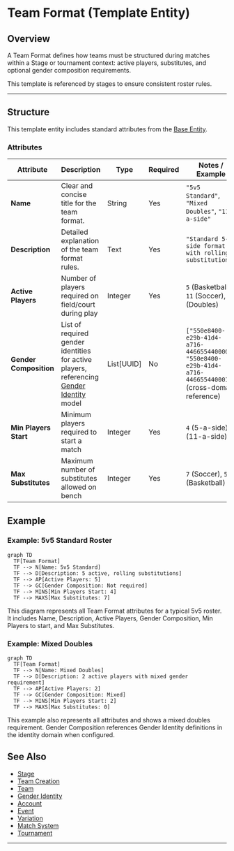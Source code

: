 # Team Format (Template Entity)

## Overview

A Team Format defines how teams must be structured during matches within a Stage or tournament context: active players, substitutes, and optional gender composition requirements.

This template is referenced by stages to ensure consistent roster rules.

---

## Structure

This template entity includes standard attributes from the [Base Entity](../../foundation/base_entity.md).

### Attributes

| Attribute              | Description                                                                                                                                         | Type       | Required | Notes / Example                                                                    |
| ---------------------- | --------------------------------------------------------------------------------------------------------------------------------------------------- | ---------- | -------- | ---------------------------------------------------------------------------------- |
| **Name**               | Clear and concise title for the team format.                                                                                                        | String     | Yes      | `"5v5 Standard"`, `"Mixed Doubles"`, `"11-a-side"`                                 |
| **Description**        | Detailed explanation of the team format rules.                                                                                                      | Text       | Yes      | `"Standard 5-a-side format with rolling substitutions"`                            |
| **Active Players**     | Number of players required on field/court during play                                                                                               | Integer    | Yes      | `5` (Basketball), `11` (Soccer), `2` (Doubles)                                     |
| **Gender Composition** | List of required gender identities for active players, referencing [Gender Identity](../../identity/attributes/gender_identity.md) model | List[UUID] | No       | `["550e8400-e29b-41d4-a716-446655440000", "550e8400-e29b-41d4-a716-446655440001"]` (cross-domain reference) |
| **Min Players Start**  | Minimum players required to start a match                                                                                                           | Integer    | Yes      | `4` (5-a-side), `7` (11-a-side)                                                    |
| **Max Substitutes**    | Maximum number of substitutes allowed on bench                                                                                                      | Integer    | Yes      | `7` (Soccer), `5` (Basketball)                                                     |

<!-- Relationships and detailed considerations omitted per documentation style. -->

## Example

### Example: 5v5 Standard Roster

```mermaid
graph TD
  TF[Team Format]
  TF --> N[Name: 5v5 Standard]
  TF --> D[Description: 5 active, rolling substitutions]
  TF --> AP[Active Players: 5]
  TF --> GC[Gender Composition: Not required]
  TF --> MINS[Min Players Start: 4]
  TF --> MAXS[Max Substitutes: 7]
```

This diagram represents all Team Format attributes for a typical 5v5 roster. It includes Name, Description, Active Players, Gender Composition, Min Players to start, and Max Substitutes.

### Example: Mixed Doubles

```mermaid
graph TD
  TF[Team Format]
  TF --> N[Name: Mixed Doubles]
  TF --> D[Description: 2 active players with mixed gender requirement]
  TF --> AP[Active Players: 2]
  TF --> GC[Gender Composition: Mixed]
  TF --> MINS[Min Players Start: 2]
  TF --> MAXS[Max Substitutes: 0]
```

This example also represents all attributes and shows a mixed doubles requirement. Gender Composition references Gender Identity definitions in the identity domain when configured.

## See Also

- [Stage](../../discipline/stage/stage.md)
- [Team Creation](../../discipline/stage/team_creation.md)
- [Team](../../team/team.md)
- [Gender Identity](../../identity/attributes/gender_identity.md)
- [Account](../../identity/account/account.md)
- [Event](../../schedule/event.md)
- [Variation](../activity/variation/variation.md)
- [Match System](match_system/match_system.md)
- [Tournament](../../tournament/tournament.md)

---
